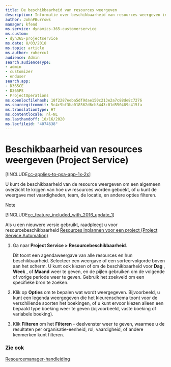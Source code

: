 ```yaml
---
title: De beschikbaarheid van resources weergeven
description: Informatie over beschikbaarheid van resources weergeven in Project Service
author: JohnPBurrows
manager: kfend
ms.service: dynamics-365-customerservice
ms.custom:
- dyn365-projectservice
ms.date: 8/03/2018
ms.topic: article
ms.author: ruhercul
audience: Admin
search.audienceType:
- admin
- customizer
- enduser
search.app:
- D365CE
- D365PS
- ProjectOperations
ms.openlocfilehash: 18f2287eeba5df9dae150c213e2a7c88de8c7276
ms.sourcegitcommit: 5c4c9bf3ba018562d6cb3443c01d550489c415fa
ms.translationtype: HT
ms.contentlocale: nl-NL
ms.lasthandoff: 10/16/2020
ms.locfileid: "4074638"
---
```

# <a name="view-resource-availability-project-service"></a>Beschikbaarheid van resources weergeven (Project Service)

[!INCLUDE[cc-applies-to-psa-app-1x-2x](../includes/cc-applies-to-psa-app-1x-2x.md)]

U kunt de beschikbaarheid van de resource weergeven om een algemeen overzicht te krijgen van hoe uw resources worden geboekt, of u kunt de weergave met vaardigheden, team, de locatie, en andere opties filteren.  
  
> [!NOTE]
> [!INCLUDE[cc_feature_included_with_2016_update_1](../includes/cc-feature-included-with-2016-update-1.md)]  
> 
>  Als u een nieuwere versie gebruikt, raadpleegt u voor resourcebeschikbaarheid [Resources inplannen voor een project (Project Service Automation)](../psa/schedule-resources-project.md)  

1. Ga naar **Project Service > Resourcebeschikbaarheid**.  

    Dit toont een agendaweergave van alle resources en hun beschikbaarheid. Selecteer een weergave of een sorteervolgorde boven aan het scherm. U kunt ook kiezen of om de beschikbaarheid voor **Dag** , **Week** , of **Maand** weer te geven, en de pijlen gebruiken om de volgende of vorige periode weer te geven. Gebruik het zoekveld om een specifieke bron te zoeken.  

2. Klik op **Opties** om te bepalen wat wordt weergegeven. Bijvoorbeeld, u kunt een legenda weergegeven die het kleurenschema toont voor de verschillende soorten het boekingen, of u kunt ervoor kiezen alleen een bepaald type boeking weer te geven (bijvoorbeeld, vaste boeking of variabele boeking).  

3. Klik **Filteren** om het **Filteren** - deelvenster weer te geven, waarmee u de resultaten per organisatie-eenheid, rol, vaardigheid, of andere kenmerken kunt filteren.  

### <a name="see-also"></a>Zie ook  
 [Resourcemanager-handleiding](../psa/resource-manager-guide.md)
